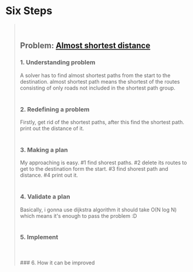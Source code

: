 # Six Steps
> <br />
>
> ## Problem: [Almost shortest distance](https://www.acmicpc.net/problem/5719)
>
> ### 1. Understanding problem
>  A solver has to find almost shortest paths from the start to the destination. almost shortest path means the 
  shortest of the routes consisting of only roads not included in the shortest path group. 
> <br />
> <br />
> ### 2. Redefining a problem
>  Firstly, get rid of the shortest paths, after this find the shortest path. print out the distance of it.
> <br />
> <br />
> ### 3. Making a plan
>  My approaching is easy. #1 find shorest paths. #2 delete its routes to get to the destination form the start.
  #3 find shorest path and distance. #4 print out it.
> <br />
> <br />
> ### 4. Validate a plan
>  Basically, i gonna use dijkstra algorithm it should take O(N log N) which means it's enough to pass the problem :D
> <br />
> <br />
> ### 5. Implement
>
> <br /> 
> <br />
> ### 6. How it can be improved
>
>
>


